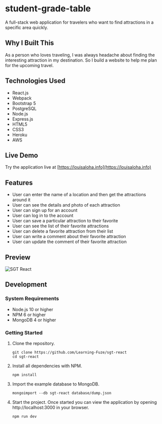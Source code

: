 # student-grade-table

A full-stack web application for travelers who want to find attractions in a specific area quickly.

## Why I Built This

As a person who loves traveling, I was always headache about finding the interesting attraction in my destination. So I build a website to help me plan for the upcoming travel.

## Technologies Used

- React.js
- Webpack
- Bootstrap 5
- PostgreSQL
- Node.js
- Express.js
- HTML5
- CSS3
- Heroku
- AWS

## Live Demo

Try the application live at [https://louisaloha.info](https://louisaloha.info)

## Features

- User can enter the name of a location and then get the attractions around it
- User can see the details and photo of each attraction
- User can sign up for an account
- User can log in to the account
- User can save a particular attraction to their favorite
- User can see the list of their favorite attractions
- User can delete a favorite attraction from their list
- User can write a comment about their favorite attraction
- User can update the comment of their favorite attraction


## Preview

![SGT React](assets/sgt-react.gif)

## Development

### System Requirements

- Node.js 10 or higher
- NPM 6 or higher
- MongoDB 4 or higher

### Getting Started

1. Clone the repository.

    ```shell
    git clone https://github.com/Learning-Fuze/sgt-react
    cd sgt-react
    ```

1. Install all dependencies with NPM.

    ```shell
    npm install
    ```

1. Import the example database to MongoDB.

    ```shell
    mongoimport --db sgt-react database/dump.json
    ```

1. Start the project. Once started you can view the application by opening http://localhost:3000 in your browser.

    ```shell
    npm run dev
    ```
